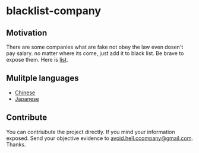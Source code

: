 # blacklist-company

## Motivation
There are some companies what are fake not obey the law even dosen't pay salary.
no matter where its come, just add it to black list. Be brave to expose them. Here is [list](blacklist.md).

## Mulitple languages
* [Chinese](Chinese.md)
* [Japanese](Japanese.md)

## Contribute
You can contriubute the project directly. If you mind your information exposed.
Send your objective evidence to [avoid.hell.ccompany@gmail.com](mailto:avoid.hell.ccompany@gmail.com). Thanks.
